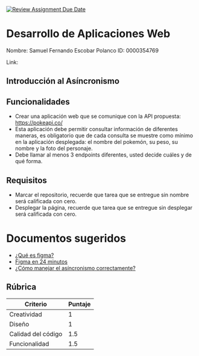 [![Review Assignment Due Date](https://classroom.github.com/assets/deadline-readme-button-22041afd0340ce965d47ae6ef1cefeee28c7c493a6346c4f15d667ab976d596c.svg)](https://classroom.github.com/a/fOa_bXW6)
# Desarrollo de Aplicaciones Web

Nombre: Samuel Fernando Escobar Polanco ID: 0000354769

Link: 

## Introducción al Asíncronismo


## Funcionalidades

- Crear una aplicación web que se comunique con la API propuesta: https://pokeapi.co/
- Esta aplicación debe permitir consultar información de diferentes maneras, es obligatorio que de cada consulta se muestre como mínimo en la aplicación desplegada: el nombre del pokemón, su peso, su nombre y la foto del personaje.
- Debe llamar al menos 3 endpoints diferentes, usted decide cuáles y de qué forma.


## Requisitos

- Marcar el repositorio, recuerde que tarea que se entregue sin nombre será calificada con cero.
- Desplegar la página, recuerde que tarea que se entregue sin desplegar será calificada con cero.


# Documentos sugeridos
- [¿Qué es figma?](https://www.youtube.com/watch?v=1pW_sk-2y40&pp=ygUMZmlnbWEgY291cnNl)
- [Figma en 24 minutos](https://www.youtube.com/watch?v=FTFaQWZBqQ8&t=22s&pp=ygUMZmlnbWEgY291cnNl)
- [¿Cómo manejar el asíncronismo correctamente?](https://www.youtube.com/watch?v=vn3tm0quoqE&pp=ygUWYXN5bmMgYXdhaXQgamF2YXNjcmlwdA%3D%3D)


## Rúbrica

| Criterio           | Puntaje |
|--------------------|---------|
| Creatividad        | 1       |
| Diseño             | 1       |
| Calidad del código     | 1.5     |
| Funcionalidad      | 1.5      |

